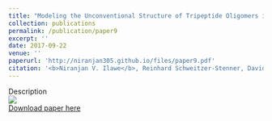 ```yaml
---
title: "Modeling the Unconventional Structure of Tripeptide Oligomers in GAG Hydrogels"
collection: publications
permalink: /publication/paper9
excerpt: ''
date: 2017-09-22
venue: ''
paperurl: 'http://niranjan305.github.io/files/paper9.pdf'
citation: '<b>Niranjan V. Ilawe</b>, Reinhard Schweitzer-Stenner, David DiGuiseppi, and Bryan M. Wong (2017). &quot;Modeling the Unconventional Structure of Tripeptide Oligomers in GAG Hydrogels.&quot; <i>submitted</i>. XX, XXXX.'
---
```

Description
<br/><img src='/images/paper9.gif'><br/>
[Download paper here](http://niranjan305.github.io/files/paper9.pdf)
